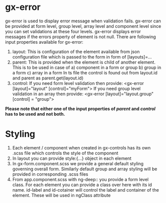 # gx-error
gx-error is used to display error message when validation fails. gx-error can be provided at form level, group level, array level and component level since you can set validations at these four levels. gx-error displays error messages if the errors property of element is not null. There are following input properties available for gx-error:
1) layout: This is configuration of the element available from json configuration file which is passed to the form in form of [layouts]=...
2) parent: This is provided when the element is child of another element. This is to be used in case of 
    a) component in a form or group
    b) group in a form
    c) array in a form
    In ts file the control is found out from layout.id and parent as parent.get(layout.id)
3) control: If you need form level validation then provide:
    <gx-error [layout]="layout" [control]="myForm"></gx-error>
    If you need group level validation in an array then provide:
    <gx-error [layout]="layout.group" [control] = "group"></gx-error>

**Please note that either one of the input properties of _parent_ and _control_ has to be used and not both.**

# Styling
1. Each element / component when created in gx-controls has its own .scss file which controls the style of the component
2. In layout you can provide style:{...} object in each element
3. In gx-form.component.scss we provide a general default styling governing overall form. Similarly default group and array styling will be provided in corresponding .scss files
4. From app.component.scss with ng-deep:: you provide a form level class. For each element you can provide a class over here with its id name. id-label and id-cotainer will control the label and container of the element. These will be used in ngClass attribute